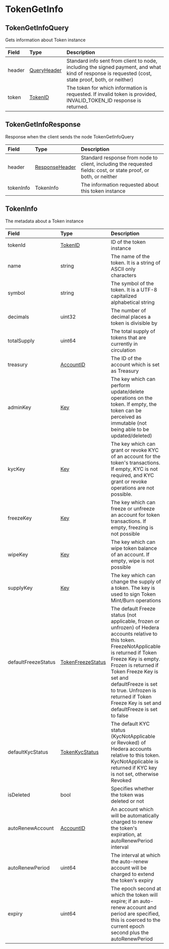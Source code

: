 # TokenGetInfo

## TokenGetInfoQuery

Gets information about Token instance

| Field | Type | Description |
| :--- | :--- | :--- |
| header | [QueryHeader](../miscellaneous/queryheader.md) | Standard info sent from client to node, including the signed payment, and what kind of response is requested \(cost, state proof, both, or neither\) |
| token | [TokenID](../basic-types/tokenid.md) | The token for which information is requested. If invalid token is provided, INVALID\_TOKEN\_ID response is returned. |

## TokenGetInfoResponse

Response when the client sends the node TokenGetInfoQuery

| Field | Type | Description |
| :--- | :--- | :--- |
| header | [ResponseHeader](../miscellaneous/responseheader.md) | Standard response from node to client, including the requested fields: cost, or state proof, or both, or neither |
| tokenInfo | TokenInfo | The information requested about this token instance |

## TokenInfo

The metadata about a Token instance

| Field | Type | Description |
| :--- | :--- | :--- |
| tokenId | [TokenID](../basic-types/tokenid.md) | ID of the token instance |
| name | string | The name of the token. It is a string of ASCII only characters |
| symbol | string | The symbol of the token. It is a UTF-8 capitalized alphabetical string |
| decimals | uint32 | The number of decimal places a token is divisible by |
| totalSupply | uint64 | The total supply of tokens that are currently in circulation |
| treasury | [AccountID](../basic-types/accountid.md) | The ID of the account which is set as Treasury |
| adminKey | [Key](../basic-types/key.md) | The key which can perform update/delete operations on the token. If empty, the token can be perceived as immutable \(not being able to be updated/deleted\) |
| kycKey | [Key](../basic-types/key.md) | The key which can grant or revoke KYC of an account for the token's transactions. If empty, KYC is not required, and KYC grant or revoke operations are not possible. |
| freezeKey | [Key](../basic-types/key.md) | The key which can freeze or unfreeze an account for token transactions. If empty, freezing is not possible |
| wipeKey | [Key](../basic-types/key.md) | The key which can wipe token balance of an account. If empty, wipe is not possible |
| supplyKey | [Key](../basic-types/key.md) | The key which can change the supply of a token. The key is used to sign Token Mint/Burn operations |
| defaultFreezeStatus | [TokenFreezeStatus](../basic-types/tokenfreezestatus.md) | The default Freeze status \(not applicable, frozen or unfrozen\) of Hedera accounts relative to this token. FreezeNotApplicable is returned if Token Freeze Key is empty. Frozen is returned if Token Freeze Key is set and defaultFreeze is set to true. Unfrozen is returned if Token Freeze Key is set and defaultFreeze is set to false |
| defaultKycStatus | [TokenKycStatus](../basic-types/tokenkycstatus.md) | The default KYC status \(KycNotApplicable or Revoked\) of Hedera accounts relative to this token. KycNotApplicable is returned if KYC key is not set, otherwise Revoked |
| isDeleted | bool | Specifies whether the token was deleted or not |
| autoRenewAccount | [AccountID](../basic-types/accountid.md) | An account which will be automatically charged to renew the token's expiration, at autoRenewPeriod interval |
| autoRenewPeriod | uint64 | The interval at which the auto-renew account will be charged to extend the token's expiry |
| expiry | uint64 | The epoch second at which the token will expire; if an auto-renew account and period are specified, this is coerced to the current epoch second plus the autoRenewPeriod |



### 

